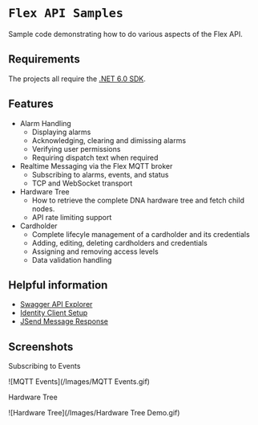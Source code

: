 # `Flex API Samples`

Sample code demonstrating how to do various aspects of the Flex API.

## Requirements

The projects all require the [.NET 6.0 SDK](https://dotnet.microsoft.com/en-us/download).

## Features

- Alarm Handling
    - Displaying alarms
    - Acknowledging, clearing and dimissing alarms
    - Verifying user permissions
    - Requiring dispatch text when required
- Realtime Messaging via the Flex MQTT broker
    - Subscribing to alarms, events, and status
    - TCP and WebSocket transport
- Hardware Tree
    - How to retrieve the complete DNA hardware tree and fetch child nodes.
    - API rate limiting support
- Cardholder
    - Complete lifecyle management of a cardholder and its credentials
    - Adding, editing, deleting cardholders and credentials
    - Assigning and removing access levels
    - Data validation handling

## Helpful information

- [Swagger API Explorer](https://flextest.ooaccess.net/apiexplorer/index.html)
- [Identity Client Setup](https://bitbucket.org/ooaccess/flex-api-samples/wiki/Home)
- [JSend Message Response](https://bitbucket.org/ooaccess/flex-api-samples/wiki/JSend%20-%20Json%20Message%20Structure%20Overview)

## Screenshots ##

Subscribing to Events

![MQTT Events](/Images/MQTT Events.gif)


Hardware Tree

![Hardware Tree](/Images/Hardware Tree Demo.gif)